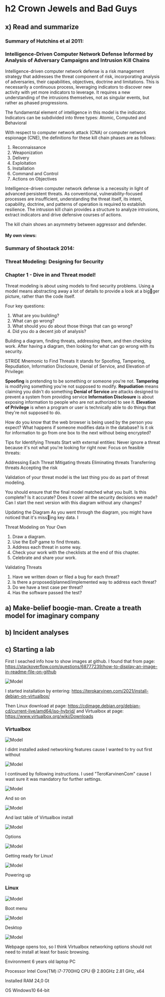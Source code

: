 # h2 Crown Jewels and Bad Guys
## x) Read and summarize

### Summary of Hutchins et al 2011:
### Intelligence-Driven Computer Network Defense Informed by Analysis of Adversary Campaigns and Intrusion Kill Chains

Intelligence-driven computer network defense is a risk management strategy that addresses the threat
component of risk, incorporating analysis of adversaries, their capabilities, objectives, doctrine and
limitations. This is necessarily a continuous process, leveraging indicators to discover new activity with
yet more indicators to leverage. It requires a new understanding of the intrusions themselves, not as
singular events, but rather as phased progressions.

The fundamental element of intelligence in this model is the indicator. Indicators can be subdivided
into three types: Atomic, Computed and Behavioral

With respect to computer network attack (CNA) or computer network espionage (CNE), the definitions
for these kill chain phases are as follows:
1. Reconnaissance
2. Weaponization
3. Delivery
4. Exploitation 
5. Installation
6. Command and Control
7. Actions on Objectives

Intelligence-driven computer network defense is a necessity in light of advanced persistent threats. As
conventional, vulnerability-focused processes are insufficient, understanding the threat itself, its intent,
capability, doctrine, and patterns of operation is required to establish resilience. The intrusion kill
chain provides a structure to analyze intrusions, extract indicators and drive defensive courses of actions.

The kill chain shows an asymmetry between aggressor and defender.

#### My own views:

### Summary of Shostack 2014:
### Threat Modeling: Designing for Security
### Chapter 1 - Dive in and Threat model!

Threat modeling is about using models to find security problems. Using a model means abstracting away a lot of details to provide a look at a bigger picture, rather than the code itself.

Four key questions:
1. What are you building?
2. What can go wrong?
3. What should you do about those things that can go wrong?
4. Did you do a decent job of analysis?

Building a diagram, finding threats, addressing them, and then checking work. After having a diagram, then looking for what can go wrong with its security. 

STRIDE Mnemonic to Find Threats
It stands for Spoofing, Tampering, Repudiation, Information Disclosure, Denial of Service, and Elevation of Privilege:

**Spoofing** is pretending to be something or someone you're not.
**Tampering** is modifying something you're not supposed to modify.
**Repudiation** means claiming you didn't do something
**Denial of Service** are attacks designed to prevent a system from providing service
**Information Disclosure** is about exposing information to people who are not authorized to see it.
**Elevation of Privilege** is when a program or user is technically able to do things that they're not supposed to do.


How do you know that the web browser is being used by the person
you expect?
What happens if someone modifies data in the database?
Is it ok for information to go from one box to the next without being
encrypted?

Tips for Identifying Threats
Start with external entities:
Never ignore a threat because it's not what you're looking for
right now: 
Focus on feasible threats:

Addressing Each Threat
Mitigating threats
Eliminating threats
Transferring threats
Accepting the risk

Validation of your threat model is the last thing you do as part of threat
modeling.

You should ensure that the final model matched what you built.
Is this complete?
Is it accurate?
Does it cover all the security decisions we made?
Can I start the next version with this diagram without any changes?

Updating the Diagram
As you went through the diagram, you might have noticed that it's missing key data. I

Threat Modeling on Your Own
1. Draw a diagram.
2. Use the EoP game to find threats.
3. Address each threat in some way.
4. Check your work with the checklists at the end of this chapter.
5. Celebrate and share your work.

Validating Threats
1. Have we written down or filed a bug for each threat?
2. Is there a proposed/planned/implemented way to address each threat?
3. Do we have a test case per threat?
4. Has the software passed the test?


## a) Make-belief boogie-man. Create a treath model for imaginary company



## b) Incident analyses



## c) Starting a lab

First I seached info how to show images at github. I found that from page: https://stackoverflow.com/questions/68777239/how-to-display-an-image-in-readme-file-on-github

![Model](https://github.com/bek817/TrusttoBlockchain/blob/main/Downloads.JPG)

I started installation by entering: https://terokarvinen.com/2021/install-debian-on-virtualbox/

Then Linux download at page: https://cdimage.debian.org/debian-cd/current-live/amd64/iso-hybrid/ and Virtualbox at page: https://www.virtualbox.org/wiki/Downloads

### Virtualbox

![Model](https://github.com/bek817/TrusttoBlockchain/blob/main/VirtualboxInstall1.JPG)

I didnt installed asked networking features cause I wanted to try out first without

![Model](https://github.com/bek817/TrusttoBlockchain/blob/main/VirtualboxInstall2.JPG)

I continued by following instructions. I used "TeroKarvinenCom" cause I wast sure it was mandatory for further settings.

![Model](https://github.com/bek817/TrusttoBlockchain/blob/main/VirtualboxInstall3.JPG)

And so on

![Model](https://github.com/bek817/TrusttoBlockchain/blob/main/VirtualboxInstall4.JPG)

And last table of Virtualbox install

![Model](https://github.com/bek817/TrusttoBlockchain/blob/main/Virtualbox1.JPG)

Options

![Model](https://github.com/bek817/TrusttoBlockchain/blob/main/Virtualbox2.JPG)

Getting ready for Linux!

![Model](https://github.com/bek817/TrusttoBlockchain/blob/main/Virtualbox4.JPG)

Powering up

### Linux

![Model](https://github.com/bek817/TrusttoBlockchain/blob/main/Linux1.JPG)

Boot menu

![Model](https://github.com/bek817/TrusttoBlockchain/blob/main/Linux2.JPG)

Desktop

![Model](https://github.com/bek817/TrusttoBlockchain/blob/main/Linux3.JPG)

Webpage opens too, so I think Virtualbox networking options should not need to install at least for basic browsing.

Environment 6 years old laptop PC

Processor	Intel Core(TM) i7-7700HQ CPU @ 2.80GHz 2.81 GHz, x64

Installed RAM	24,0 Gt

OS Windows10 64-bit

